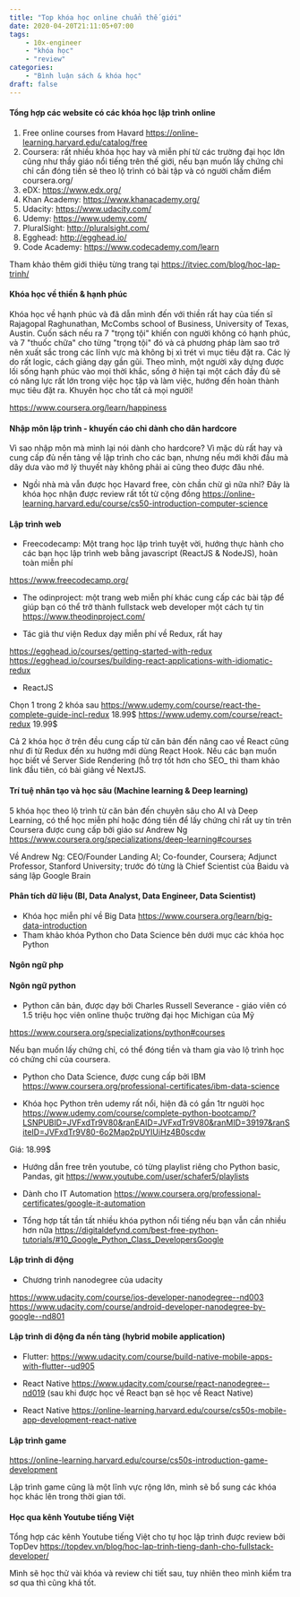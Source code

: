 ```yaml
---
title: "Top khóa học online chuẩn thế giới"
date: 2020-04-20T21:11:05+07:00
tags:
    - 10x-engineer
    - "khóa học"
    - "review"
categories:
    - "Bình luận sách & khóa học"
draft: false
---
```


#### Tổng hợp các website có các khóa học lập trình online
1. Free online courses from Havard https://online-learning.harvard.edu/catalog/free
2. Coursera: rất nhiều khóa học hay và miễn phí từ các trường đại học lớn cũng như thầy giáo nổi tiếng trên thế giới, nếu bạn muốn lấy chứng chỉ chỉ cần đóng tiền sẽ theo lộ trình có bài tập và có người chấm điểm coursera.org/
3. eDX: https://www.edx.org/
4. Khan Academy: https://www.khanacademy.org/
5. Udacity: https://www.udacity.com/
6. Udemy: https://www.udemy.com/
7. PluralSight: http://pluralsight.com/
8. Egghead: http://egghead.io/
9. Code Academy: https://www.codecademy.com/learn

Tham khảo thêm giới thiệu từng trang tại https://itviec.com/blog/hoc-lap-trinh/

#### Khóa học về thiền & hạnh phúc
Khóa học về hạnh phúc và đã dẫn mình đến với thiền rất hay của tiến sĩ Rajagopal Raghunathan, McCombs school of Business, University of Texas, Austin. Cuốn sách nếu ra 7 "trọng tội" khiến con người không có hạnh phúc, và 7 "thuốc chữa" cho từng "trọng tội" đó và cả phương pháp làm sao trở nên xuất sắc trong các lĩnh vực mà không bị xì trét vì mục tiêu đặt ra. Các lý do rất logic, cách giảng dạy gần gũi. Theo mình, một người xây dựng được lối sống hạnh phúc vào mọi thời khắc, sống ở hiện tại một cách đầy đủ sẽ có năng lực rất lớn trong việc học tập và làm việc, hướng đến hoàn thành mục tiêu đặt ra. Khuyên học cho tất cả mọi người!

https://www.coursera.org/learn/happiness

#### Nhập môn lập trình - khuyến cáo chỉ dành cho dân hardcore
Vì sao nhập môn mà mình lại nói dành cho hardcore? Vì mặc dù rất hay và cung cấp đủ nền tảng về lập trình cho các bạn, nhưng nếu mới khởi đầu mà dây dưa vào mớ lý thuyết này không phải ai cũng theo được đâu nhé.

- Ngồi nhà mà vẫn được học Havard free, còn chần chừ gì nữa nhỉ? Đây là khóa học nhận được review rất tốt từ cộng đồng https://online-learning.harvard.edu/course/cs50-introduction-computer-science

#### Lập trình web
- Freecodecamp: Một trang học lập trình tuyệt vời, hướng thực hành cho các bạn học lập trình web bằng javascript (ReactJS & NodeJS), hoàn toàn miễn phí

https://www.freecodecamp.org/

- The odinproject: một trang web miễn phí khác cung cấp các bài tập để giúp bạn có thể trở thành fullstack web developer một cách tự tin
https://www.theodinproject.com/

- Tác giả thư viện Redux dạy miễn phí về Redux, rất hay 

https://egghead.io/courses/getting-started-with-redux
https://egghead.io/courses/building-react-applications-with-idiomatic-redux

- ReactJS

Chọn 1 trong 2 khóa sau
https://www.udemy.com/course/react-the-complete-guide-incl-redux 18.99$
https://www.udemy.com/course/react-redux 19.99$

Cả 2 khóa học ở trên đều cung cấp từ căn bản đến nâng cao về React cũng như đi từ Redux đến xu hướng mới dùng React Hook.
Nếu các bạn muốn học biết về Server Side Rendering (hỗ trợ tốt hơn cho SEO_ thì tham khảo link đầu tiên, có bài giảng về NextJS.

#### Trí tuệ nhân tạo và học sâu (Machine learning & Deep learning)
5 khóa học theo lộ trình từ căn bản đến chuyên sâu cho AI và Deep Learning, có thể học miễn phí hoặc đóng tiền để lấy chứng chỉ rất uy tín trên Coursera được cung cấp bởi giáo sư Andrew Ng https://www.coursera.org/specializations/deep-learning#courses

Về Andrew Ng: CEO/Founder Landing AI; Co-founder, Coursera; Adjunct Professor, Stanford University; trước đó từng là Chief Scientist của Baidu và sáng lập Google Brain

#### Phân tích dữ liệu (BI, Data Analyst, Data Engineer, Data Scientist)
- Khóa học miễn phí về Big Data https://www.coursera.org/learn/big-data-introduction
- Tham khảo khóa Python cho Data Science bên dưới mục các khóa học Python

#### Ngôn ngữ php
#### Ngôn ngữ python
- Python căn bản, được dạy bởi Charles Russell Severance - giáo viên có 1.5 triệu học viên online thuộc trường đại học Michigan của Mỹ

https://www.coursera.org/specializations/python#courses

Nếu bạn muốn lấy chứng chỉ, có thể đóng tiền và tham gia vào lộ trình học có chứng chỉ của coursera.

- Python cho Data Science, được cung cấp bởi IBM
https://www.coursera.org/professional-certificates/ibm-data-science

- Khóa học Python trên udemy rất nổi, hiện đã có gần 1tr người học https://www.udemy.com/course/complete-python-bootcamp/?LSNPUBID=JVFxdTr9V80&ranEAID=JVFxdTr9V80&ranMID=39197&ranSiteID=JVFxdTr9V80-6o2Map2pUYIUiHz4B0scdw

Giá: 18.99$

- Hướng dẫn free trên youtube, có từng playlist riêng cho Python basic, Pandas, git https://www.youtube.com/user/schafer5/playlists

- Dành cho IT Automation
https://www.coursera.org/professional-certificates/google-it-automation

- Tổng hợp tất tần tất nhiều khóa python nổi tiếng nếu bạn vẫn cần nhiều hơn nữa https://digitaldefynd.com/best-free-python-tutorials/#10_Google_Python_Class_DevelopersGoogle

#### Lập trình di động
- Chương trình nanodegree của udacity

https://www.udacity.com/course/ios-developer-nanodegree--nd003
https://www.udacity.com/course/android-developer-nanodegree-by-google--nd801

#### Lập trình di động đa nền tảng (hybrid mobile application)

- Flutter: https://www.udacity.com/course/build-native-mobile-apps-with-flutter--ud905

- React Native https://www.udacity.com/course/react-nanodegree--nd019 (sau khi được học về React bạn sẽ học về React Native)

- React Native https://online-learning.harvard.edu/course/cs50s-mobile-app-development-react-native

#### Lập trình game

https://online-learning.harvard.edu/course/cs50s-introduction-game-development

Lập trình game cũng là một lĩnh vực rộng lớn, mình sẽ bổ sung các khóa học khác lên trong thời gian tới.

#### Học qua kênh Youtube tiếng Việt
Tổng hợp các kênh Youtube tiếng Việt cho tự học lập trình được review bởi TopDev https://topdev.vn/blog/hoc-lap-trinh-tieng-danh-cho-fullstack-developer/

Mình sẽ học thử vài khóa và review chi tiết sau, tuy nhiên theo mình kiểm tra sơ qua thì cũng khá tốt.
